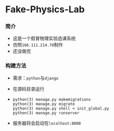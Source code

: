 # Fake-Physics-Lab

### 简介

* 这是一个假冒物理实验选课系统
* 仿照`166.111.214.78`制作
* 还没做完

### 构建方法

* 需求：`python`与`django`

* 在源码目录运行

* ````shell
  python(3) manage.py makemigrations
  python(3) manage.py migrate
  python(3) manage.py shell < init_global.py
  python(3) manage.py runserver
  ````

* 服务器将会启动在`localhost:8000`